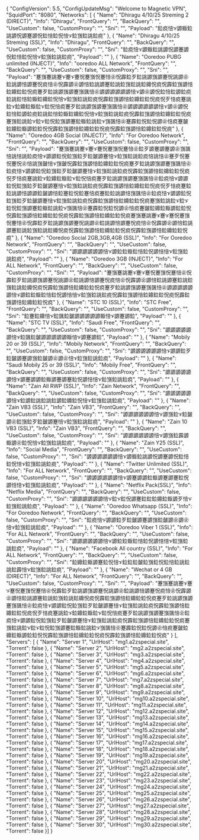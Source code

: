 {
  "ConfigVersion": 5.5,
  "ConfigUpdateMsg": "Welcome to Magnetic VPN",
  "SquidPort": "8080",
  "Networks": [
      {
      "Name": "Dhiragu 4/10/25 Streming 2 (DIRECT)",
      "Info": "Dhiragu",
      "FrontQuery": "",
      "BackQuery": "",
      "UseCustom": false,
      "CustomProxy": "",
      "Sni": "",
      "Payload": "鉝痥㥉ፑ謜蝂鉝誂謜怳謜蹇謜怳鉝㥉鉝怳㥉ፑ鉝嵿鉝誂鉝痥"
     },
     {
      "Name": "Dhiragu 4/10/25 Streming (SSL)",
      "Info": "Dhiragu",
      "FrontQuery": "",
      "BackQuery": "",
      "UseCustom": false,
      "CustomProxy": "",
      "Sni": "鉝痥㥉ፑ謜蝂鉝誂謜怳謜蹇謜怳鉝㥉鉝怳㥉ፑ鉝嵿鉝誂鉝痥",
      "Payload": ""
     },
     {
      "Name": "Ooredoo PUBG unlimited (INJECT)",
      "Info": "ooredoo ALL Network",
      "FrontQuery": "",
      "BackQuery": "",
      "UseCustom": false,
      "CustomProxy": "",
      "Sni": "",
      "Payload": "蹇嵿蹇誂蹇ፑ蹇ፑ蹇怳蹇嵿怳蹇㥉㊭怳霹鉝⽍鉝誂謜嵿謜蹇怳誂謜㊭鉝誂謜㥉謜蹇怳痥㥉㊭怳霹謜㊭謜㥉鉝誂謜蹇鉝誂鉝嵿鉝誂鉝鐤怳痥怳霹鉝嵿謜㥉鉝鐤鉝鉝怳痥蹇⽍鉝誂謜嵿謜蹇嵿颽㥉㊭謜謜謜謜謜謜㥉ፑ謜㊭謜怳鉝㥉鉝謜鉝痥鉝誂鉝㥉鉝蝂鉝鐤鉝怳㥉ፑ鉝嵿鉝誂鉝痥怳霹鉝嵿謜㥉鉝鐤鉝鉝怳痥怳⽍㥉痥蹇誂鉝ፑ鉝鐤鉝蝂鉝ፑ鉝怳㥉痥蹇⽍鉝誂謜嵿謜蹇嵿颽㥉㊭謜謜謜謜謜謜㥉ፑ謜㊭謜怳鉝㥉鉝謜鉝痥鉝誂鉝㥉鉝蝂鉝鐤鉝怳㥉ፑ鉝嵿鉝誂鉝痥怳霹鉝嵿謜㥉鉝鐤鉝鉝怳痥蹇嵿鉝誂鉝ፑ鉝ፑ鉝怳鉝嵿謜蹇鉝蝂鉝誂鉝ፑ嵿颽㥉㊭蹇霹鉝怳鉝怳謜㊭㥉痥蹇皼鉝鐤鉝蝂謜鉝鉝怳怳霹鉝嵿謜㥉鉝鐤鉝鉝怳痥怳霹鉝嵿謜㥉鉝鐤鉝鉝怳痥"
     },
     {
      "Name": "Ooredoo 4GB Social (INJECT)",
      "Info": "For Ooredoo Network",
      "FrontQuery": "",
      "BackQuery": "",
      "UseCustom": false,
      "CustomProxy": "",
      "Sni": "",
      "Payload": "蹇嵿蹇誂蹇ፑ蹇ፑ蹇怳蹇嵿怳蹇㥉㊭鉝⽍謜蹇謜蹇謜㊭嵿颽㥉誂㥉誂鉝痥㥉ፑ謜謜鉝怳鉝嵿鉝⽍鉝皼謜蹇㥉ፑ鉝嵿鉝誂鉝痥㥉誂㥉㊭蹇⽍怳蹇怳蹇怳㊭㥉誂嵿皼㥉ፑ嵿皼怳霹鉝嵿謜㥉鉝鐤鉝鉝怳痥蹇⽍鉝誂謜嵿謜蹇嵿颽㥉㊭鉝痥㥉ፑ謜謜鉝怳鉝嵿鉝⽍鉝皼謜蹇㥉ፑ鉝嵿鉝誂鉝痥怳霹鉝嵿謜㥉鉝鐤鉝鉝怳痥怳⽍㥉痥蹇誂鉝ፑ鉝鐤鉝蝂鉝ፑ鉝怳㥉痥蹇⽍鉝誂謜嵿謜蹇嵿颽㥉㊭鉝痥㥉ፑ謜謜鉝怳鉝嵿鉝⽍鉝皼謜蹇㥉ፑ鉝嵿鉝誂鉝痥怳霹鉝嵿謜㥉鉝鐤鉝鉝怳痥怳⽍㥉痥蹇鉝鉝誂謜㥉謜謜鉝皼謜㥉鉝蹇鉝怳鉝蹇㥉痥蹇鉝鉝誂謜㥉嵿颽㥉㊭鉝痥㥉ፑ謜謜鉝怳鉝嵿鉝⽍鉝皼謜蹇㥉ፑ鉝嵿鉝誂鉝痥怳霹鉝嵿謜㥉鉝鐤鉝鉝怳痥蹇嵿鉝誂鉝ፑ鉝ፑ鉝怳鉝嵿謜蹇鉝蝂鉝誂鉝ፑ嵿颽㥉㊭蹇霹鉝怳鉝怳謜㊭㥉痥蹇皼鉝鐤鉝蝂謜鉝鉝怳怳霹鉝嵿謜㥉鉝鐤鉝鉝怳痥怳霹鉝嵿謜㥉鉝鐤鉝鉝怳痥蹇嵿蹇誂蹇ፑ蹇ፑ蹇怳蹇嵿怳蹇㥉㊭怳霹鉝⽍鉝誂謜嵿謜蹇怳誂謜㊭鉝誂謜㥉謜蹇怳痥㥉㊭怳霹謜㊭謜㥉鉝誂謜蹇鉝誂鉝嵿鉝誂鉝鐤怳痥怳霹鉝嵿謜㥉鉝鐤鉝鉝怳痥怳霹鉝嵿謜㥉鉝鐤鉝鉝怳痥"
     },
     {
      "Name": "Ooredoo Social 2GB,3GB,4GB (SSL)",
      "Info": "For Ooredoo Network",
      "FrontQuery": "",
      "BackQuery": "",
      "UseCustom": false,
      "CustomProxy": "",
      "Sni": "謜謜謜謜謜謜㥉ፑ謜鉝鉝蝂鉝㥉鉝怳謜㥉㥉ፑ鉝嵿鉝誂鉝痥",
      "Payload": ""
     },
     {
      "Name": "Ooredoo 3GB (INJECT)",
      "Info": "For ALL Network",
      "FrontQuery": "",
      "BackQuery": "",
      "UseCustom": false,
      "CustomProxy": "",
      "Sni": "",
      "Payload": "蹇嵿蹇誂蹇ፑ蹇ፑ蹇怳蹇嵿怳蹇㥉㊭怳霹鉝⽍鉝誂謜嵿謜蹇怳誂謜㊭鉝誂謜㥉謜蹇怳痥㥉㊭怳霹謜㊭謜㥉鉝誂謜蹇鉝誂鉝嵿鉝誂鉝鐤怳痥怳霹鉝嵿謜㥉鉝鐤鉝鉝怳痥蹇⽍鉝誂謜嵿謜蹇嵿颽㥉㊭謜謜謜謜謜謜㥉ፑ謜鉝鉝蝂鉝㥉鉝怳謜㥉㥉ፑ鉝嵿鉝誂鉝痥怳霹鉝嵿謜㥉鉝鐤鉝鉝怳痥怳霹鉝嵿謜㥉鉝鐤鉝鉝怳痥"
     },
        {
            "Name": "STC 10 (SSL)",
            "Info": "STC Free",
            "FrontQuery": "",
            "BackQuery": "",
            "UseCustom": false,
            "CustomProxy": "",
            "Sni": "鉝蹇鉝鐤㥉ፑ鉝颽鉝皼謜謜謜謜謜蝂㥉ፑ謜蹇謜鉝",
            "Payload": ""
        },
        {
            "Name": "STC TV (SSL)",
            "Info": "Saudi Free",
            "FrontQuery": "",
            "BackQuery": "",
            "UseCustom": false,
            "CustomProxy": "",
            "Sni": "謜謜謜謜謜謜㥉ፑ鉝颽鉝皼謜謜謜謜謜蝂㥉ፑ謜蹇謜鉝",
            "Payload": ""
        },
     {
      "Name": "Mobily 20 or 39 (SSL)",
      "Info": "Mobily Network",
      "FrontQuery": "",
      "BackQuery": "",
      "UseCustom": false,
      "CustomProxy": "",
      "Sni": "謜謜謜謜謜謜㥉ፑ謜謜鉝⽍鉝皼謜蹇謜嵿鉝皼謜㊭謜㊭㥉ፑ鉝嵿鉝誂鉝痥",
      "Payload": ""
     },
     {
      "Name": "Saudi Mobily 25 or 39 (SSL)",
      "Info": "Mobily Free",
      "FrontQuery": "",
      "BackQuery": "",
      "UseCustom": false,
      "CustomProxy": "",
      "Sni": "謜謜謜謜謜謜㥉ፑ謜蹇謜謜鉝蝂謜蹇謜蹇鉝怳謜㥉㥉ፑ鉝嵿鉝誂鉝痥",
      "Payload": ""
     },
     {
      "Name": "Zain All RWP (SSL)",
      "Info": "Zain Network",
      "FrontQuery": "",
      "BackQuery": "",
      "UseCustom": false,
      "CustomProxy": "",
      "Sni": "謜謜謜謜謜謜㥉ፑ鉝謜鉝誂鉝誂鉝謜鉝鐤鉝怳㥉ፑ鉝嵿鉝誂鉝痥",
      "Payload": ""
     },
     {
      "Name": "Zain VB3 (SSL)",
      "Info": "Zain VB3",
      "FrontQuery": "",
      "BackQuery": "",
      "UseCustom": false,
      "CustomProxy": "",
      "Sni": "謜謜謜謜謜謜㥉ፑ謜嵿鉝ፑ鉝皼謜㊭鉝嵿鉝⽍鉝皼謜蹇㥉ፑ鉝嵿鉝誂鉝痥",
      "Payload": ""
     },
     {
      "Name": "Zain 10 VB3 (SSL)",
      "Info": "Zain VB3",
      "FrontQuery": "",
      "BackQuery": "",
      "UseCustom": false,
      "CustomProxy": "",
      "Sni": "謜謜謜謜謜謜㥉ፑ謜嵿鉝霹謜蝂謜㊭鉝怳㥉ፑ鉝嵿鉝誂鉝痥",
      "Payload": ""
     },
     {
      "Name": "Zain Y25 (SSL)",
      "Info": "Social Media",
      "FrontQuery": "",
      "BackQuery": "",
      "UseCustom": false,
      "CustomProxy": "",
      "Sni": "謜謜謜謜謜謜㥉ፑ謜蝂鉝誂謜怳謜蹇謜怳鉝㥉鉝怳㥉ፑ鉝嵿鉝誂鉝痥",
      "Payload": ""
     },
     {
      "Name": "Twitter Unlimited (SSL)",
      "Info": "For ALL Network",
      "FrontQuery": "",
      "BackQuery": "",
      "UseCustom": false,
      "CustomProxy": "",
      "Sni": "謜謜謜謜謜謜㥉ፑ謜蹇謜謜鉝蝂謜蹇謜蹇鉝怳謜㥉㥉ፑ鉝嵿鉝誂鉝痥",
      "Payload": ""
     },
     {
      "Name": "Netflix Pack(SSL)",
      "Info": "Netflix Media",
      "FrontQuery": "",
      "BackQuery": "",
      "UseCustom": false,
      "CustomProxy": "",
      "Sni": "謜謜謜謜謜謜㥉ፑ鉝ፑ鉝怳謜蹇鉝鉝鉝鐤鉝蝂謜⽍㥉ፑ鉝嵿鉝誂鉝痥",
      "Payload": ""
     },
     {
      "Name": "Ooredoo Whatsapp (SSL)",
      "Info": "For Ooredoo Network",
      "FrontQuery": "",
      "BackQuery": "",
      "UseCustom": false,
      "CustomProxy": "",
      "Sni": "鉝痥㥉ፑ謜謜鉝⽍鉝皼謜蹇謜嵿鉝皼謜㊭謜㊭㥉ፑ鉝嵿鉝誂鉝痥",
      "Payload": ""
     },
     {
      "Name": "Ooredoo Viber 1 (SSL)",
      "Info": "For ALL Network",
      "FrontQuery": "",
      "BackQuery": "",
      "UseCustom": false,
      "CustomProxy": "",
      "Sni": "謜謜謜謜謜謜㥉ፑ謜鉝鉝蝂鉝㥉鉝怳謜㥉㥉ፑ鉝嵿鉝誂鉝痥",
      "Payload": ""
     },
     {
      "Name": "Facebook All country (SSL)",
      "Info": "For ALL Network",
      "FrontQuery": "",
      "BackQuery": "",
      "UseCustom": false,
      "CustomProxy": "",
      "Sni": "鉝鐤鉝蝂謜蹇鉝怳㥉ፑ鉝鉝鉝皼鉝嵿鉝怳鉝㥉鉝誂鉝誂鉝霹㥉ፑ鉝嵿鉝誂鉝痥",
      "Payload": ""
     },
     {
      "Name": "Wechat or 4 GB (DIRECT)",
      "Info": "For ALL Network",
      "FrontQuery": "",
      "BackQuery": "",
      "UseCustom": false,
      "CustomProxy": "",
      "Sni": "",
      "Payload": "蹇嵿蹇誂蹇ፑ蹇ፑ蹇怳蹇嵿怳蹇㥉㊭怳霹鉝⽍鉝誂謜嵿謜蹇怳誂謜㊭鉝誂謜㥉謜蹇怳痥㥉㊭怳霹謜㊭謜㥉鉝誂謜蹇鉝誂鉝嵿鉝誂鉝鐤怳痥怳霹鉝嵿謜㥉鉝鐤鉝鉝怳痥蹇⽍鉝誂謜嵿謜蹇嵿颽㥉㊭鉝痥㥉ፑ謜謜鉝怳鉝嵿鉝⽍鉝皼謜蹇㥉ፑ鉝嵿鉝誂鉝痥怳霹鉝嵿謜㥉鉝鐤鉝鉝怳痥怳⽍㥉痥蹇誂鉝ፑ鉝鐤鉝蝂鉝ፑ鉝怳㥉痥蹇⽍鉝誂謜嵿謜蹇嵿颽㥉㊭鉝痥㥉ፑ謜謜鉝怳鉝嵿鉝⽍鉝皼謜蹇㥉ፑ鉝嵿鉝誂鉝痥怳霹鉝嵿謜㥉鉝鐤鉝鉝怳痥蹇嵿鉝誂鉝ፑ鉝ፑ鉝怳鉝嵿謜蹇鉝蝂鉝誂鉝ፑ嵿颽㥉㊭蹇霹鉝怳鉝怳謜㊭㥉痥蹇皼鉝鐤鉝蝂謜鉝鉝怳怳霹鉝嵿謜㥉鉝鐤鉝鉝怳痥怳霹鉝嵿謜㥉鉝鐤鉝鉝怳痥"
     }
  ],
  "Servers": [
    {
      "Name": "Server 1",
      "UrlHost": "mg1.a2zspecial.site",
      "Torrent": false
    },
    {
      "Name": "Server 2",
      "UrlHost": "mg2.a2zspecial.site",
      "Torrent": false
    },
    {
      "Name": "Server 3",
      "UrlHost": "mg3.a2zspecial.site",
      "Torrent": false
    },
    {
      "Name": "Server 4",
      "UrlHost": "mg4.a2zspecial.site",
      "Torrent": false
    },
    {
      "Name": "Server 5",
      "UrlHost": "mg5.a2zspecial.site",
      "Torrent": false
    },
    {
      "Name": "Server 6",
      "UrlHost": "mg6.a2zspecial.site",
      "Torrent": false
    },
    {
      "Name": "Server 7",
      "UrlHost": "mg7.a2zspecial.site",
      "Torrent": false
    },
    {
      "Name": "Server 8",
      "UrlHost": "mg8.a2zspecial.site",
      "Torrent": false
    },
    {
      "Name": "Server 9",
      "UrlHost": "mg9.a2zspecial.site",
      "Torrent": false
    },
    {
      "Name": "Server 10",
      "UrlHost": "mg10.a2zspecial.site",
      "Torrent": false
    },
    {
      "Name": "Server 11",
      "UrlHost": "mg11.a2zspecial.site",
      "Torrent": false
    },
    {
      "Name": "Server 12",
      "UrlHost": "mg12.a2zspecial.site",
      "Torrent": false
    },
    {
      "Name": "Server 13",
      "UrlHost": "mg13.a2zspecial.site",
      "Torrent": false
    },
    {
      "Name": "Server 14",
      "UrlHost": "mg14.a2zspecial.site",
      "Torrent": false
    },
    {
      "Name": "Server 15",
      "UrlHost": "mg15.a2zspecial.site",
      "Torrent": false
    },
    {
      "Name": "Server 16",
      "UrlHost": "mg16.a2zspecial.site",
      "Torrent": false
    },
    {
      "Name": "Server 17",
      "UrlHost": "mg17.a2zspecial.site",
      "Torrent": false
    },
    {
      "Name": "Server 18",
      "UrlHost": "mg18.a2zspecial.site",
      "Torrent": false
    },
    {
      "Name": "Server 19",
      "UrlHost": "mg19.a2zspecial.site",
      "Torrent": false
    },
    {
      "Name": "Server 20",
      "UrlHost": "mg20.a2zspecial.site",
      "Torrent": false
    },
    {
      "Name": "Server 21",
      "UrlHost": "mg21.a2zspecial.site",
      "Torrent": false
    },
    {
      "Name": "Server 22",
      "UrlHost": "mg22.a2zspecial.site",
      "Torrent": false
    },
    {
      "Name": "Server 23",
      "UrlHost": "mg23.a2zspecial.site",
      "Torrent": false
    },
    {
      "Name": "Server 24",
      "UrlHost": "mg24.a2zspecial.site",
      "Torrent": false
    },
    {
      "Name": "Server 25",
      "UrlHost": "mg25.a2zspecial.site",
      "Torrent": false
    },
    {
      "Name": "Server 26",
      "UrlHost": "mg26.a2zspecial.site",
      "Torrent": false
    },
    {
      "Name": "Server 27",
      "UrlHost": "mg27.a2zspecial.site",
      "Torrent": false
    },
    {
      "Name": "Server 28",
      "UrlHost": "mg28.a2zspecial.site",
      "Torrent": false
    },
    {
      "Name": "Server 29",
      "UrlHost": "mg29.a2zspecial.site",
      "Torrent": false
    },
    {
      "Name": "Server 30",
      "UrlHost": "mg30.a2zspecial.site",
      "Torrent": false
    }]
}

